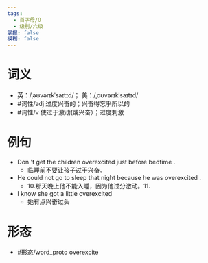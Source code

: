 ```yaml
---
tags:
  - 首字母/O
  - 级别/六级
掌握: false
模糊: false
---
```

# 词义
- 英：/ˌəʊvərɪkˈsaɪtɪd/； 美：/ˌoʊvərɪkˈsaɪtɪd/
- #词性/adj  过度兴奋的；兴奋得忘乎所以的
- #词性/v  使过于激动(或兴奋）；过度刺激
# 例句
- Don 't get the children overexcited just before bedtime .
	- 临睡前不要让孩子过于兴奋。
- He could not go to sleep that night because he was overexcited .
	- 10.那天晚上他不能入睡，因为他过分激动。11.
- I know she got a little overexcited
	- 她有点兴奋过头
# 形态
- #形态/word_proto overexcite
